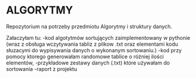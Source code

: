 # ALGORYTMY
Repozytorium na potrzeby przedmiotu Algorytmy i struktury danych.

Załaczyłam tu:
-kod algotytmów sortujących zaimplementowany w pythonie (wraz z obsługa wczytywania tabliz z plikow .txt oraz elementami kodu słuzacymi do wypisywania danych o wykonanym sortowaniu.)
-kod przy pomocy ktorego generowałam randomowe tablice o różniej ilości elementów,
-przykładowe zestawy danych (.txt) które używałam do sortowania
-raport z projektu


